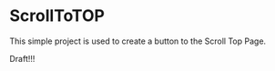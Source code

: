 ScrollToTOP
========

This simple project is used to create a button to the Scroll Top Page.

Draft!!!
